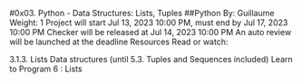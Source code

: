 #0x03. Python - Data Structures: Lists, Tuples
##Python
 By: Guillaume
 Weight: 1
 Project will start Jul 13, 2023 10:00 PM, must end by Jul 17, 2023 10:00 PM
 Checker will be released at Jul 14, 2023 10:00 PM
 An auto review will be launched at the deadline
Resources
Read or watch:

3.1.3. Lists
Data structures (until 5.3. Tuples and Sequences included)
Learn to Program 6 : Lists
